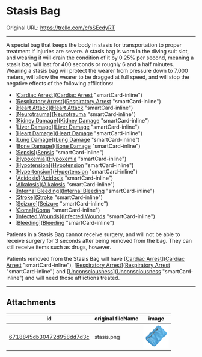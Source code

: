 # Stasis Bag

Original URL: https://trello.com/c/sSEcdyRT

---

A special bag that keeps the body in stasis for transportation to proper treatment if injuries are severe. A stasis bag is worn in the diving suit slot, and wearing it will drain the condition of it by 0.25% per second, meaning a stasis bag will last for 400 seconds or roughly 6 and a half minutes. Wearing a stasis bag will protect the wearer from pressure down to 7,000 meters, will allow the wearer to be dragged at full speed, and will stop the negative effects of the following afflictions:

- [[Cardiac Arrest](../Heart/Cardiac%20Arrest.md)]([Cardiac Arrest](../Heart/Cardiac%20Arrest.md) "smartCard-inline")
- [[Respiratory Arrest](../Lungs/Respiratory%20Arrest.md)]([Respiratory Arrest](../Lungs/Respiratory%20Arrest.md) "smartCard-inline")
- [[Heart Attack](../Heart/Heart%20Attack.md)]([Heart Attack](../Heart/Heart%20Attack.md) "smartCard-inline")
- [[Neurotrauma](../Head_Brain/Neurotrauma.md)]([Neurotrauma](../Head_Brain/Neurotrauma.md) "smartCard-inline")
- [[Kidney Damage](../Torso/Kidney%20Damage.md)]([Kidney Damage](../Torso/Kidney%20Damage.md) "smartCard-inline")
- [[Liver Damage](../Torso/Liver%20Damage.md)]([Liver Damage](../Torso/Liver%20Damage.md) "smartCard-inline")
- [[Heart Damage](../Heart/Heart%20Damage.md)]([Heart Damage](../Heart/Heart%20Damage.md) "smartCard-inline")
- [[Lung Damage](../Lungs/Lung%20Damage.md)]([Lung Damage](../Lungs/Lung%20Damage.md) "smartCard-inline")
- [[Bone Damage](../Bones/Bone%20Damage.md)]([Bone Damage](../Bones/Bone%20Damage.md) "smartCard-inline")
- [[Sepsis](../Blood/Sepsis.md)]([Sepsis](../Blood/Sepsis.md) "smartCard-inline")
- [[Hypoxemia](../Blood/Hypoxemia.md)]([Hypoxemia](../Blood/Hypoxemia.md) "smartCard-inline")
- [[Hypotension](../Blood/Hypotension.md)]([Hypotension](../Blood/Hypotension.md) "smartCard-inline")
- [[Hypertension](../Blood/Hypertension.md)]([Hypertension](../Blood/Hypertension.md) "smartCard-inline")
- [[Acidosis](../Blood/Acidosis.md)]([Acidosis](../Blood/Acidosis.md) "smartCard-inline")
- [[Alkalosis](../Blood/Alkalosis.md)]([Alkalosis](../Blood/Alkalosis.md) "smartCard-inline")
- [[Internal Bleeding](../Torso/Internal%20Bleeding.md)]([Internal Bleeding](../Torso/Internal%20Bleeding.md) "smartCard-inline")
- [[Stroke](../Head_Brain/Stroke.md)]([Stroke](../Head_Brain/Stroke.md) "smartCard-inline")
- [[Seizure](../Head_Brain/Seizure.md)]([Seizure](../Head_Brain/Seizure.md) "smartCard-inline")
- [[Coma](../Head_Brain/Coma.md)]([Coma](../Head_Brain/Coma.md) "smartCard-inline")
- [[Infected Wounds](../Any%20bodypart/Infected%20Wounds.md)]([Infected Wounds](../Any%20bodypart/Infected%20Wounds.md) "smartCard-inline")
- [[Bleeding](../Any%20bodypart/Bleeding.md)]([Bleeding](../Any%20bodypart/Bleeding.md) "smartCard-inline")

Patients in a Stasis Bag cannot receive surgery, and will not be able to receive surgery for 3 seconds after being removed from the bag. They can still receive items such as drugs, however.

Patients removed from the Stasis Bag will have [[Cardiac Arrest](../Heart/Cardiac%20Arrest.md)]([Cardiac Arrest](../Heart/Cardiac%20Arrest.md) "smartCard-inline"), [[Respiratory Arrest](../Lungs/Respiratory%20Arrest.md)]([Respiratory Arrest](../Lungs/Respiratory%20Arrest.md) "smartCard-inline") and [[Unconsciousness](../Head_Brain/Unconsciousness.md)]([Unconsciousness](../Head_Brain/Unconsciousness.md) "smartCard-inline") and will need those afflictions treated.

---

## Attachments

id | original fileName | image
---|---|---
[6718845db30472d958dd7d3c](./Stasis%20Bag%20-%20Attachments/6718845db30472d958dd7d3c.png) | stasis.png | ![stasis.png\|200](./Stasis%20Bag%20-%20Attachments/6718845db30472d958dd7d3c.png)